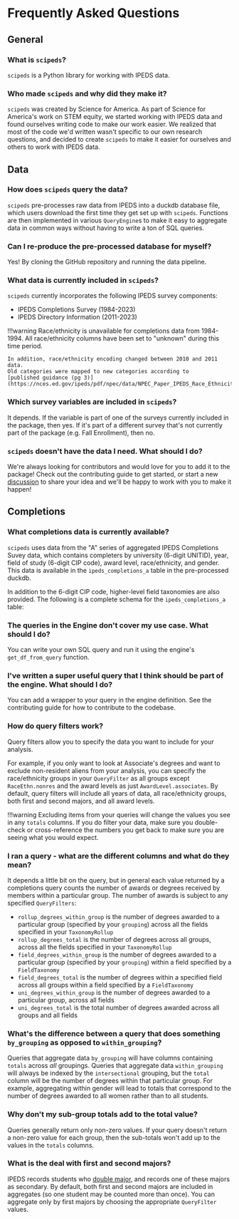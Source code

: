 # Frequently Asked Questions

## General

### What is `scipeds`?

`scipeds` is a Python library for working with IPEDS data.

### Who made `scipeds` and why did they make it?

`scipeds` was created by Science for America. As part of Science for America's work on STEM equity, we started working with IPEDS data and found ourselves writing code to make our work easier. We realized that most of the code we'd written wasn't specific to our own research questions, and decided to create `scipeds` to make it easier for ourselves and others to work with IPEDS data. 

## Data

### How does `scipeds` query the data?

`scipeds` pre-processes raw data from IPEDS into a duckdb database file, which users download the first time they get set up with `scipeds`. Functions are then implemented in various `QueryEngine`s to make it easy to aggregate data in common ways without having to write a ton of SQL queries.

### Can I re-produce the pre-processed database for myself?

Yes! By cloning the GitHub repository and running the data pipeline.

### What data is currently included in `scipeds`?

`scipeds` currently incorporates the following IPEDS survey components: 

- IPEDS Completions Survey (1984-2023)
- IPEDS Directory Information (2011-2023)

!!!warning
    Race/ethnicity is unavailable for completions data from 1984-1994. All race/ethnicity columns have been set to "unknown" during this time period.

    In addition, race/ethnicity encoding changed between 2010 and 2011 data. 
    Old categories were mapped to new categories according to
    [published guidance (pg 3)](https://nces.ed.gov/ipeds/pdf/npec/data/NPEC_Paper_IPEDS_Race_Ethnicity_Deliverable_2012.pdf).


### Which survey variables are included in `scipeds`?

It depends. If the variable is part of one of the surveys currently included in the package, then yes. If it's part of a different survey that's not currently part of the package (e.g. Fall Enrollment), then no.

### `scipeds` doesn't have the data I need. What should I do?

We're always looking for contributors and would love for you to add it to the package! Check out the contributing guide to get started, or start a new [discussion](https://github.com/scienceforamerica/scipeds/discussions/new/choose) to share your idea and we'll be happy to work with you to make it happen!

## Completions

### What completions data is currently available?

`scipeds` uses data from the "A" series of aggregated IPEDS Completions Suvey data, which contains completers by university (6-digit UNITID), year, field of study (6-digit CIP code), award level, race/ethnicity, and gender. This data is available in the `ipeds_completions_a` table in the pre-processed duckdb.

In addition to the 6-digit CIP code, higher-level field taxonomies are also provided. The following is a complete schema for the `ipeds_completions_a` table:

<!-- COMPLETIONS TABLE SCHEMA -->

### The queries in the Engine don't cover my use case. What should I do?

You can write your own SQL query and run it using the engine's `get_df_from_query` function.

### I've written a super useful query that I think should be part of the engine. What should I do?

You can add a wrapper to your query in the engine definition. See the contributing guide for how to contribute to the codebase.

### How do query filters work?

Query filters allow you to specify the data you want to include for your analysis. 

For example, if you only want to look at Associate's degrees and want to exclude non-resident aliens from your analysis, you can specify the race/ethnicity groups in your `QueryFilter` as all groups except `RaceEthn.nonres` and the award levels as just `AwardLevel.associates`. By default, query filters will include all years of data, all race/ethnicity groups, both first and second majors, and all award levels.

!!!warning
    Excluding items from your queries will change the values you see in any `totals` columns. If you do filter your data, make sure you double-check or cross-reference the numbers you get back to make sure you are seeing what you would expect.

### I ran a query - what are the different columns and what do they mean?

It depends a little bit on the query, but in general each value returned by a completions query counts the number of awards or degrees received by members within a particular group. The number of awards is subject to any specified `QueryFilters`:

- `rollup_degrees_within_group` is the number of degrees awarded to a particular group (specified by your `grouping`) across all the fields specified in your `TaxonomyRollup`
- `rollup_degrees_total` is the number of degrees across all groups, across all the fields specified in your `TaxonomyRollup` 
- `field_degrees_within_group` is the number of degrees awarded to a particular group (specified by your `grouping`) within a field specified by a `FieldTaxonomy`
- `field_degrees_total` is the number of degrees within a specified field across all groups within a field specified by a `FieldTaxonomy`
- `uni_degrees_within_group` is the number of degrees awarded to a particular group, across all fields
- `uni_degrees_total` is the total number of degrees awarded across all groups and all fields

### What's the difference between a query that does something `by_grouping` as opposed to `within_grouping`?

Queries that aggregate data `by_grouping` will have columns containing `totals` across _all_ groupings. Queries that aggregate data `within_grouping` will always be indexed by the `intersectional` grouping, but the `total` column will be the number of degrees within that particular group. For example, aggregating within gender will lead to totals that correspond to the number of degrees awarded to all women rather than to all students.

### Why don't my sub-group totals add to the total value?

Queries generally return only non-zero values. If your query doesn't return a non-zero value for each group, then the sub-totals won't add up to the values in the `totals` columns.

### What is the deal with first and second majors?

IPEDS records students who [double major](https://surveys.nces.ed.gov/ipeds/public/survey-materials/instructions?instructionid=30080), and records one of these majors as secondary. By default, both first and second majors are included in aggregates (so one student may be counted more than once). You can aggregate only by first majors by choosing the appropriate `QueryFilter` values.

